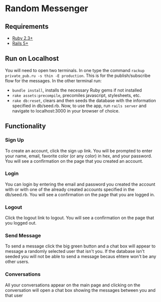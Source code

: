 # Random Messenger

## Requirements

* [Ruby 2.3+](https://www.ruby-lang.org/en/)
* [Rails 5+](http://rubyonrails.org)

## Run on Localhost
You will need to open two terminals. In one type the command ```rackup private_pub.ru -s thin -E production```. This is for the publish/subscribe flow for the messages. In the other terminal run:
* ```bundle install```, installs the necessary Ruby gems if not installed
* ```rake assets:precompile```, precomiles javascript, stylesheets, etc.
* ```rake db:reset```, clears and then seeds the database with the information specified in db/seed.rb.
Now, to use the app, run ```rails server``` and navigate to localhost:3000 in your browser of choice.

## Functionality
### Sign Up
To create an account, click the sign up link. You will be prompted to enter your name, email, favorite color (or any color) in hex, and your password. You will see a confirmation on the page that you created an account.
### Login
You can login by entering the email and password you created the account with or with one of the already created accounts specified in the db/seed.rb. You will see a confirmation on the page that you are logged in.
### Logout
Click the logout link to logout. You will see a confirmation on the page that you logged out.
### Send Message
To send a message click the big green button and a chat box will appear to message a randomly selected user that isn't you. If the database isn't seeded you will not be able to send a message becaus ehtere won't be any other users.
### Conversations
All your conversations appear on the main page and clicking on the conversation will open a chat box showing the messages between you and that user 
